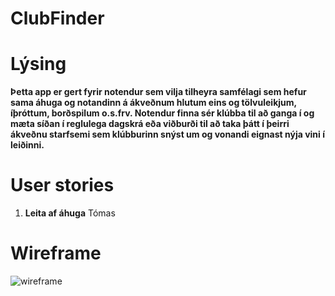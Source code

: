 # ClubFinder

# Lýsing

**Þetta app er gert fyrir notendur sem vilja tilheyra samfélagi sem hefur sama áhuga og notandinn á ákveðnum hlutum eins og tölvuleikjum, íþróttum, borðspilum o.s.frv. Notendur finna sér klúbba til að ganga í og ​​mæta síðan í reglulega dagskrá eða viðburði til að taka þátt í þeirri ákveðnu starfsemi sem klúbburinn snýst um og vonandi eignast nýja vini í leiðinni.**

# User stories
1. **Leita af áhuga**
   Tómas 
# Wireframe

![wireframe](https://github.com/user-attachments/assets/d96f5139-6b65-49ef-bb0f-a4d7a0efbe36)
